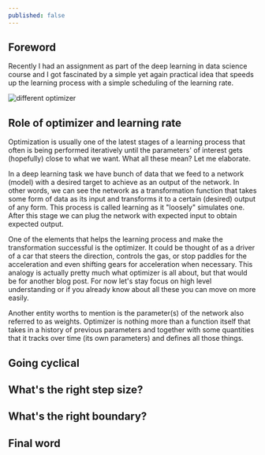 ```yaml
---
published: false
---
```

## Foreword

Recently I had an assignment as part of the deep learning in data science course and I got fascinated by  a simple yet again practical idea that speeds up the learning process with a simple scheduling of the learning rate.


![different optimizer](https://jhui.github.io/assets/dl/a1.gif)

## Role of optimizer and learning rate
Optimization is usually one of the latest stages of a learning process that often is being performed iteratively until the parameters' of interest gets (hopefully) close to what we want. What all these  mean? Let me elaborate.

In a deep learning task we have bunch of data that we feed to a network (model) with a desired target to achieve as an output of the network. In other words, we can see the network as a transformation function that takes some form of data as its input and transforms it to a certain (desired) output of any form. This process is called learning as it "loosely" simulates one. After this stage we can plug the network with expected input to obtain expected output.

One of the elements that helps the learning process and make the transformation successful is the optimizer. It could be thought of as a driver of a car that steers the direction, controls the gas, or stop paddles for the acceleration and even shifting gears for acceleration when necessary. This analogy is actually pretty much what optimizer is all about, but that would be for another blog post. For now let's stay focus on high level understanding or if you already know about all these you can move on more easily.

Another entity worths to mention is the parameter(s) of the network also referred to as weights. Optimizer is nothing more than a function itself that takes in a history of previous parameters and together with some quantities that it tracks over time (its own parameters) and defines all those things.

## Going cyclical

## What's the right step size?

## What's the right boundary?

## Final word
